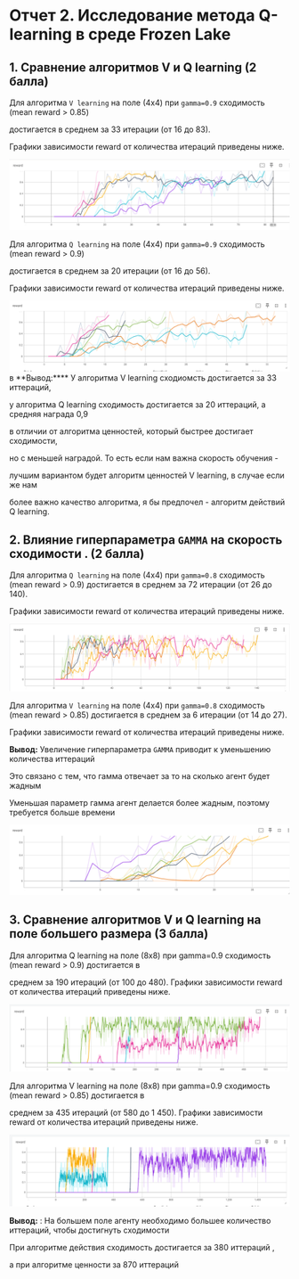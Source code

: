 # Отчет 2. Исследование метода Q-learning в среде Frozen Lake 

## 1. Сравнение алгоритмов V и Q learning (2 балла)
Для алгоритма `V learning` на поле (4х4) при `gamma=0.9` сходимость (mean reward > 0.85)

достигается в среднем за 33 итерации (от 16 до 83). 

Графики зависимости reward от количества итераций приведены ниже. 

<img src="image/V.PNG"/>

Для алгоритма `Q learning` на поле (4х4) при `gamma=0.9` сходимость (mean reward > 0.9)

достигается в среднем за 20 итерации (от 16 до 56). 

Графики зависимости reward от количества итераций приведены ниже. 

<img src="image/Q.PNG"/>
в
**Вывод:**** У алгоритма V learning сходиомсть достигается за 33 иттераций,

у алгоритма Q learning сходимость достигается за 20 иттераций, а средняя награда 0,9

в отличии от алгоритма ценностей, который быстрее достигает сходимости,

но с меньшей наградой. То есть если нам важна скорость обучения - 

лучшим вариантом будет алгоритм ценностей V learning, в случае если же нам 

более важно качество алгоритма, я бы предпочел - алгоритм действий Q learning.



## 2. Влияние гиперпараметра `GAMMA` на скорость сходимости . (2 балла)

Для алгоритма `Q learning` на поле (4х4) при `gamma=0.8` сходимость (mean reward > 0.9) достигается в среднем за 72 итерации (от 26 до 140). 

Графики зависимости reward от количества итераций приведены ниже. 

<img src="image/3S.PNG"/>

Для алгоритма `V learning` на поле (4х4) при `gamma=0.8` сходимость (mean reward > 0.85) достигается в среднем за 6 итерации (от 14 до 27). 

Графики зависимости reward от количества итераций приведены ниже. 

**Вывод:** Увеличение гиперпараметра `GAMMA` приводит к уменьшению количества иттераций 

Это связано с тем, что гамма отвечает за то на сколько агент будет жадным

Уменьшая параметр гамма агент делается более жадным, поэтому требуется больше времени

<img src="image/3SS.PNG"/>

## 3. Сравнение алгоритмов V и Q learning на поле большего размера (3 балла)

Для алгоритма Q learning на поле (8х8) при gamma=0.9 сходимость (mean reward > 0.9) достигается в

среднем за 190 итераций (от 100 до 480). Графики зависимости reward от количества итераций приведены ниже.

<img src="image/s4q.PNG"/>

Для алгоритма V learning на поле (8х8) при gamma=0.9 сходимость (mean reward > 0.85) достигается в

среднем за 435 итераций (от 580 до 1 450). Графики зависимости reward от количества итераций приведены ниже.

<img src="image/s4v.PNG"/>

**Вывод:**
: На большем поле агенту необходимо большее количество иттераций, чтобы достигнуть сходимости

При алгоритме действия сходимость достигается за 380 иттераций , 

а при алгоритме ценности за 870 иттераций

